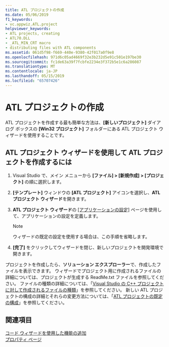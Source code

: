 ```yaml
---
title: ATL プロジェクトの作成
ms.date: 05/06/2019
f1_keywords:
- vc.appwiz.ATL.project
helpviewer_keywords:
- ATL projects, creating
- ATL70.DLL
- _ATL_MIN_CRT macro
- distributing files with ATL components
ms.assetid: 061d5f98-f669-440e-9380-42f017a0f9e8
ms.openlocfilehash: 971d6c05ad4669f32e3b232d5e91c501e197be30
ms.sourcegitcommit: fc1de63a39f7fcbfe2234e3f372b5e1c6a286087
ms.translationtype: MT
ms.contentlocale: ja-JP
ms.lasthandoff: 05/15/2019
ms.locfileid: "65707426"
---
```

# <a name="creating-an-atl-project"></a>ATL プロジェクトの作成

ATL プロジェクトを作成する最も簡単な方法は、**[新しいプロジェクト]** ダイアログ ボックスの **[Win32 プロジェクト]** フォルダーにある ATL プロジェクト ウィザードを使用することです。

## <a name="to-create-an-atl-project-using-the-atl-project-wizard"></a>ATL プロジェクト ウィザードを使用して ATL プロジェクトを作成するには

1. Visual Studio で、メイン メニューから **[ファイル] > [新規作成] > [プロジェクト]** の順に選択します。

1. **[テンプレート]** ウィンドウの **[ATL プロジェクト]** アイコンを選択し、**ATL プロジェクト ウィザード**を開きます。

1. **ATL プロジェクト ウィザード**の [[アプリケーションの設定]](../../atl/reference/application-settings-atl-project-wizard.md) ページを使用して、アプリケーションの設定を定義します。

   > [!NOTE]
   > ウィザードの既定の設定を使用する場合は、この手順を省略します。

1. **[完了]** をクリックしてウィザードを閉じ、新しいプロジェクトを開発環境で開きます。

プロジェクトを作成したら、**ソリューション エクスプローラー**で、作成したファイルを表示できます。 ウィザードでプロジェクト用に作成されるファイルの詳細については、プロジェクトが生成する ReadMe.txt ファイルを参照してください。 ファイルの種類の詳細については、「[Visual Studio の C++ プロジェクトに対して作成されるファイルの種類](../../build/reference/file-types-created-for-visual-cpp-projects.md)」を参照してください。 新しい ATL プロジェクトの構成の詳細とそれらの変更方法については、「[ATL プロジェクトの既定の構成](../../atl/reference/default-atl-project-configurations.md)」を参照してください。

## <a name="see-also"></a>関連項目

[コード ウィザードを使用した機能の追加](../../ide/adding-functionality-with-code-wizards-cpp.md)<br/>
[プロパティ ページ](../../build/reference/property-pages-visual-cpp.md)
